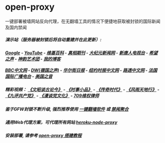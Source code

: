 # open-proxy
一键部署被墙网站反向代理，在无翻墙工具的情况下便捷地获取被封锁的国际新闻及国内禁闻

#####  演示站（服务器被封锁后将自动重建并在此更新）:
#####  [Google](http://107.191.60.44:8888/search?q=425事件) - [YouTube](https://nogfw.the-youtube.win) - [维基百科](http://107.191.60.44:8100/wiki/喬高-麥塔斯調查報告) - [真相期刊](http://107.191.60.44:8300/display.aspx?category_id=3&zhuanti_id=2) - [大纪元新闻网](http://107.191.60.44:10080) - [新唐人电视台](http://107.191.60.44:8000) - [希望之声](http://107.191.60.44:8200) - [神韵艺术团](http://107.191.60.44:8000/xtr/gb/prog673.html) - [我的博客](http://107.191.60.44:10000/)<br/> <br/> [BBC中文网](http://107.191.60.44:9100/zhongwen) - [DW(德国之声)](http://107.191.60.44:9200/zh/在线报导/s-9058?&zhongwen=simp) - [华尔街日报](http://107.191.60.44:9300) - [纽约时报中文网](http://107.191.60.44:9400) - [路透中文网](http://107.191.60.44:9500/) - [法国国际广播电台](http://107.191.60.44:9600/) - [美国之音](http://107.191.60.44:9700/) 

##### 精彩视频： [《文昭谈古论今》](https://github.com/gfw-breaker/wenzhao/blob/master/README.md) - [《时事小品》](https://github.com/gfw-breaker/ntdtv-comedy/blob/master/README.md) - [《传奇时代》](http://107.191.60.44:10000/videos/legend/) - [《风雨天地行》](http://107.191.60.44:10000/videos/fytdx/) - [《九评共产党》](http://107.191.60.44:10000/videos/jiuping/) - [《漫谈党文化》](http://107.191.60.44:10000/videos/mtdwh/) - [709维权律师](http://107.191.60.44:10000/videos/709/)

##### 鉴于GFW封锁不断升级, 强烈推荐使用 [一键翻墙软件](https://github.com/gfw-breaker/nogfw/blob/master/README.md) 或 [禁闻聚合](https://github.com/gfw-breaker/banned-news/blob/master/README.md)

##### 通用Web代理方案，可代理所有网站 [heroku-node-proxy](https://github.com/gfw-breaker/heroku-node-proxy#--end--) 

##### 安装部署, 请参考 [open-proxy 搭建教程](https://github.com/gfw-breaker/open-proxy/wiki#open-proxy-%E6%90%AD%E5%BB%BA%E6%95%99%E7%A8%8B)

